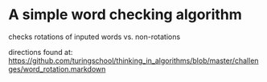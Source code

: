 
# A simple word checking algorithm
checks rotations of inputed words vs. non-rotations


directions found at: 
https://github.com/turingschool/thinking_in_algorithms/blob/master/challenges/word_rotation.markdown
